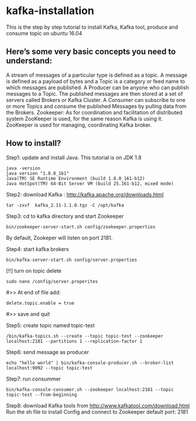 # kafka-installation

This is the step by step tutorial to install Kafka, Kafka tool, produce and consume topic on ubuntu 16.04

## Here’s some very basic concepts you need to understand:

A stream of messages of a particular type is defined as a topic. A message is defined as a payload of bytes and a Topic is a category or feed name to which messages are published.
A Producer can be anyone who can publish messages to a Topic.
The published messages are then stored at a set of servers called Brokers or Kafka Cluster.
A Consumer can subscribe to one or more Topics and consume the published Messages by pulling data from the Brokers.
Zookeeper: As for coordination and facilitation of distributed system ZooKeeper is used, for the same reason Kafka is using it. ZooKeeper is used for managing, coordinating Kafka broker.

## How to install?

Step1: update and install Java. This tutorial is on JDK 1.8

```
java -version
java version "1.8.0_161"
Java(TM) SE Runtime Environment (build 1.8.0_161-b12)
Java HotSpot(TM) 64-Bit Server VM (build 25.161-b12, mixed mode)
```
Step2: download Kafka : http://kafka.apache.org/downloads.html

```
tar -zxvf  kafka_2.11-1.1.0.tgz -C /opt/kafka
```

Step3: cd to kafka directory and start Zookeeper

```
bin/zookeeper-server-start.sh config/zookeeper.properties
```
By default, Zookeper will listen on port 2181.

Step4: start kafka brokers
```
bin/kafka-server-start.sh config/server.properties
```

[!!] turn on topic delete
  ```
  sudo nano /config/server.properites
  ```
  #>> At end of file add:
  ```
  delete.topic.enable = true
  ```
  #>> save and quit

Step5: create topic named topic-test
```
/bin/kafka-topics.sh --create --topic topic-test --zookeeper localhost:2181 --partitions 1 --replication-factor 1
```
Step6: send message as producer 
```
echo "hello world" | bin/kafka-console-producer.sh --broker-list localhost:9092 --topic topic-test
```
Step7: run consummer
```
bin/kafka-console-consumer.sh --zookeeper localhost:2181 --topic topic-test --from-beginning
```

Step8: download Kafka tools from http://www.kafkatool.com/download.html
Run the sh file to install
Config and connect to Zookeeper default port: 2181
